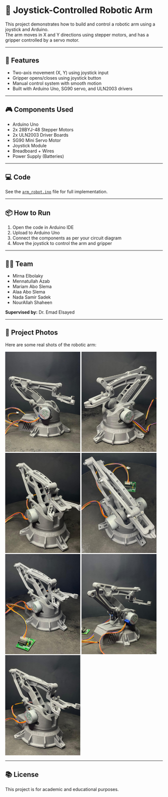 # 🤖 Joystick-Controlled Robotic Arm

This project demonstrates how to build and control a robotic arm using a joystick and Arduino.  
The arm moves in X and Y directions using stepper motors, and has a gripper controlled by a servo motor.

---

## 🔧 Features

- Two-axis movement (X, Y) using joystick input  
- Gripper opens/closes using joystick button  
- Manual control system with smooth motion  
- Built with Arduino Uno, SG90 servo, and ULN2003 drivers  

---

## 🎮 Components Used

- Arduino Uno  
- 2x 28BYJ-48 Stepper Motors  
- 2x ULN2003 Driver Boards  
- SG90 Mini Servo Motor  
- Joystick Module  
- Breadboard + Wires  
- Power Supply (Batteries)  

---

## 💻 Code

See the [`arm_robot.ino`](arm_robot.ino) file for full implementation.

---

## 📦 How to Run

1. Open the code in Arduino IDE  
2. Upload to Arduino Uno  
3. Connect the components as per your circuit diagram  
4. Move the joystick to control the arm and gripper

---

## 👩‍💻 Team

- Mirna Elbolaky  
- Mennatullah Azab  
- Mariam Abo Slema  
- Alaa Abo Slema  
- Nada Samir Sadek  
- NourAllah Shaheen  

**Supervised by:** Dr. Emad Elsayed

---

## 📸 Project Photos

Here are some real shots of the robotic arm:

<p float="left">
  <img src="images/IMG-20250727-WA0152.jpg" width="240"/>
  <img src="images/IMG-20250727-WA0153.jpg" width="240"/>
  <img src="images/IMG-20250727-WA0154.jpg" width="240"/>
  <img src="images/IMG-20250727-WA0155.jpg" width="240"/>
  <img src="images/IMG-20250727-WA0156.jpg" width="240"/>
  <img src="images/IMG-20250727-WA0157.jpg" width="240"/>
  <img src="images/IMG-20250727-WA0158.jpg" width="240"/>
</p>

---

## 📚 License

This project is for academic and educational purposes.
